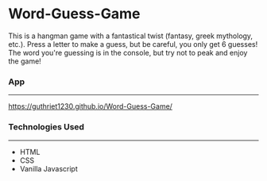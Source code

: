 # Word-Guess-Game

This is a hangman game with a fantastical twist (fantasy, greek mythology, etc.). Press a letter to make a guess, but be careful, you only get 6 guesses! The word you're guessing is in the console, but try not to peak and enjoy the game! 

### App
---
https://guthriet1230.github.io/Word-Guess-Game/

### Technologies Used
---
- HTML
- CSS
- Vanilla Javascript
